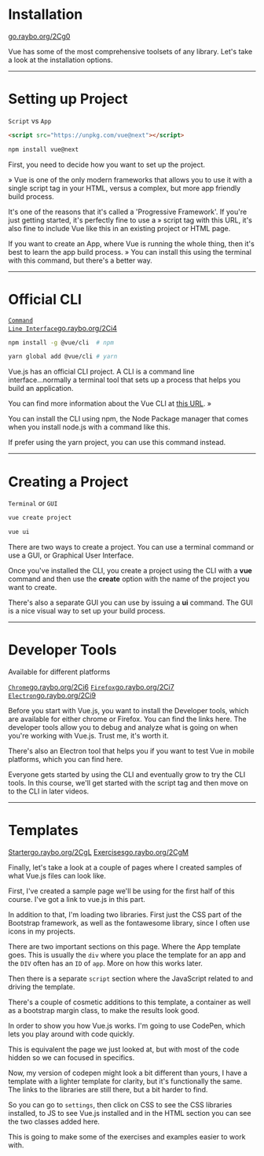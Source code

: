 <!-- .slide: data-state="layout-title" class="bg-dark"-->

# Installation

<div class="slide-link"><a href="https://go.raybo.org/2Cg0"><i class="fab fa-slideshare"></i> go.raybo.org/2Cg0</a></div>

> >

Vue has some of the most comprehensive toolsets of any library. Let's take a look at the installation options.
 

---

# Setting up Project

<code class="code-primary">Script</code> vs <code class="code-royal">App</code>

```html 
<script src="https://unpkg.com/vue@next"></script>
``` 

```bash
npm install vue@next
```

> >

First, you need to decide how you want to set up the project.

&raquo; Vue is one of the only modern frameworks that allows you to use it with a single script tag in your HTML, versus a complex, but more app friendly build process.

It's one of the reasons that it's called a 'Progressive Framework'. If you're just getting started, it's perfectly fine to use a &raquo; script tag with this URL, it's also fine to include Vue like this in an existing project or HTML page.

If you want to create an App, where Vue is running the whole thing, then it's best to learn the app build process. &raquo; You can install this using the terminal with this command, but there's a better way.

---

# Official CLI

<a class="tip" href="https://go.raybo.org/2Ci4" target="_blank"><code class="code-primary">Command Line Interface</code><span>go.raybo.org/2Ci4</span></a>

```bash
npm install -g @vue/cli  # npm
```

```bash
yarn global add @vue/cli # yarn
```

> >

Vue.js has an official CLI project. A CLI is a command line interface...normally a terminal tool that sets up a process that helps you build an application.

You can find more information about the Vue CLI at [this URL](https://cli.vuejs.org). &raquo;

You can install the CLI using npm, the Node Package manager that comes when you install node.js with a command like this.

If prefer using the yarn project, you can use this command instead.

---

# Creating a Project

<code class="code-primary">Terminal</code> or <code class="code-royal">GUI</code>

```bash
vue create project
```

```bash
vue ui
```

> >


There are two ways to create a project. You can use a terminal command or use a GUI, or Graphical User Interface.

Once you've installed the CLI, you create a project using the CLI with a **vue** command and then use the **create** option with the name of the project you want to create.

There's also a separate GUI you can use by issuing a **ui** command. The GUI is a nice visual way to set up your build process.

---

# Developer Tools

Available for different platforms

<a class="tip" href="https://go.raybo.org/2Ci6"><code class="code-primary">Chrome</code><span>go.raybo.org/2Ci6</span></a>
<a class="tip" href="https://go.raybo.org/2Ci7"><code class="code-primary">Firefox</code><span>go.raybo.org/2Ci7</span></a>
<a class="tip" href="https://go.raybo.org/2Ci9"><code class="code-primary">Electron</code><span>go.raybo.org/2Ci9</span></a>

> >

Before you start with Vue.js, you want to install the Developer tools, which are available for either chrome or Firefox. You can find the links here. The developer tools allow you to debug and analyze what is going on when you're working with Vue.js. Trust me, it's worth it.

There's also an Electron tool that helps you if you want to test Vue in mobile platforms, which you can find here.

Everyone gets started by using the CLI and eventually grow to try the CLI tools. In this course, we'll get started with the script tag and then move on to the CLI in later videos.

---

<!-- .slide: data-state="layout-title" class="bg-dark"-->

# Templates

<div class="btn-group mt-3" role="group" aria-label="Basic example">
  <a type="button" class="animate__animated animate__backInLeft tip btn btn-lg btn-exciting text-white" href="https://go.raybo.org/2CgL" target="_blank">Starter<span>go.raybo.org/2CgL</span></a>
  <a type="button" class="animate__animated animate__backInRight animate__slow tip btn btn-lg btn-primary text-white" href="https://go.raybo.org/2CgM" target="_blank">Exercises<span>go.raybo.org/2CgM</span></a>
</div>

> > 

Finally, let's take a look at  a couple of pages where I created samples of what Vue.js files can look like.

First, I've created a sample page we'll be using for the first half of this course. I've got a link to vue.js in this part.

In addition to that, I'm loading two libraries. First just the CSS part of the Bootstrap framework, as well as the fontawesome library, since I often use icons in my projects.

There are two important sections on this page. Where the App template goes. This is usually the `div` where you place the template for an app and the `DIV` often has an `ID` of `app`. More on how this works later.

Then there is a separate `script` section where the JavaScript related to and driving the template.

There's a couple of cosmetic additions to this template, a container as well as a bootstrap margin class, to make the results look good.

In order to show you how Vue.js works. I'm going to use CodePen, which lets you play around with code quickly.

This is equivalent the page we just looked at, but with most of the code hidden so we can focused in specifics.

Now, my version of codepen might look a bit different than yours, I have a template with a lighter template for clarity, but it's functionally the same. The links to the libraries are still there, but a bit harder to find.

So you can go to `settings`, then click on CSS to see the CSS libraries installed, to JS to see Vue.js installed and in the HTML section you can see the two classes added here.

This is going to make some of the exercises and examples easier to work with.
